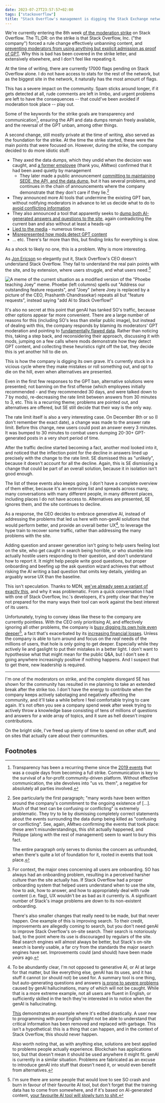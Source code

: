 ```yaml
---
date: 2023-07-27T23:57:57+02:00
tags: ["stackoverflow"]
title: "Stack Overflow's management is digging the Stack Exchange network's grave"
---
```


We're currently entering the 8th week [of the moderation strike](https://openletter.mousetail.nl/) on Stack Overflow. The TL;DR: on the strike is that Stack Overflow, Inc. ("the company") forced a rule change effectively unbanning content, and [preventing moderators from using anything but explicit admission as proof of GPT](https://meta.stackexchange.com/q/391626/332043). Why this is bad has been covered in the strike letter, and extensively elsewhere, and I don't feel like repeating it. 

At the time of writing, there are currently 17000 flags pending on Stack Overflow alone. I do not have access to stats for the rest of the network, but as the biggest site in the network, it naturally has the most amount of flags. 

This has a severe impact on the community. Spam sticks around longer, if it gets detected at all, rude comments are left in limbo, and urgent problems are left to have the consequences -- that could've been avoided if moderation took place -- play out. 

Some of the keywords for the strike goals are transparency and communication[^1], ensuring the API and data dumps remain freely available, and the reversal of the GPT unban, among other things. 

A second change, still mostly private at the time of writing, also served as the foundation for the strike. At the time the strike started, these were the main points that were focused on. However, during the strike, the company decided to do more idiotic stuff:

* They axed the data dumps, which they undid when the decision was caught, and [a former employee](https://meta.stackexchange.com/a/390023/332043) (thank you, AMtwo) confirmed that it had been axed quietly by management
    * They later made a public announcement [committing to maintaining SEDE, the API, and the data dump](https://meta.stackexchange.com/q/391634/332043), but it has several problems, and continues in the chain of announcements where the company demonstrate that they don't care if they lie.[^2]
* They announced more AI tools that undermine the existing GPT ban, without notifying moderators in advance to let us decide what to do to [avoid conflicting information](https://meta.stackoverflow.com/a/425779/6296561)
* They also announced a tool that apparently seeks to [dump both AI-generated answers and questions to the site](https://meta.stackoverflow.com/q/425787/6296561), again contradicting the current ban and also without at least a heads-up
* [Lied to the media](https://meta.stackexchange.com/q/389824/332043) - numerous times.
* [Misrepresented how mods detect GPT content](https://meta.stackexchange.com/q/389828/332043)
* ... etc. There's far more than this, but finding links for everything is slow. 

As a shock to likely no one, this is a problem. Why is more interesting. 

As [Jon Ericson](https://jlericson.com/2023/07/26/not_understanding.html) so elegantly put it, Stack Overflow's CEO doesn't understand Stack Overflow. They fail to understand the real pain points with the site, and by extension, where users struggle, and what users need.[^3]

![A meme of the current situation as a modified version of the "Phoebe teaching Joey" meme. Phoebe (left columns) spells out "Address our outstanding feature requests", and "Joey" (where Joey is replaced by a picture of the CEO, Prashanth Chandrasekar) repeats all but "feature requests", instead saying "add AI to Stack Overflow!"](https://cdn.discordapp.com/attachments/676029765987336192/1134197511670734939/7ty0r1.jpg)

It's also no secret at this point that genAI has tanked SO's traffic, because other options appear far more convenient. There are a large number of reasons for this (including SO's less than stellar public image), but instead of dealing with this, the company responds by blaming its moderators' GPT moderation and pointing to [fundamentally flawed data](https://meta.stackexchange.com/a/389940/332043). Rather than noticing this, taking a step back, and reconsidering their approach, discussing it with mods, jumping on a few calls where mods demonstrate how they detect GPT content, and collecting these heuristics right off the bat, they decide this is yet another hill to die on.

This is how the company is digging its own grave. It's currently stuck in a vicious cycle where they make mistakes or roll something out, and opt to die on the hill, even when alternatives are presented.

Even in the first few responses to the GPT ban, alternative solutions were presented; not banning on the first offense (which employees initially recommended - and they recommended 30 days, and were talked down to 7 by mods), re-decreasing the rate limit between answers from 30 minutes to 3, etc. This is a recurring theme; problems are pointed out, and alternatives are offered, but SE still decide that their way is the only way.

The rate limit itself is also a very interesting case. On December 8th or so (I don't remember the exact date), a change was made to the answer rate limit. Before this change, new users could post an answer every 3 minutes. It was bumped to 30 minutes to combat users dumping 20-30+ GPT-generated posts in a very short period of time.

After the traffic decline started becoming a fact, another mod looked into it, and noticed that the inflection point for the decline in answers lined up precisely with the change to the rate limit. SE dismissed this as "unlikely", because it doesn't account for all the decline. Again, this is SE dismissing a change that could be part of an overall solution, because it in isolation isn't good enough.

The list of these events also keeps going. I don't have a complete overview of them either, because it's an extensive list and spreads across many, many conversations with many different people, in many different places, including places I do not have access to. Alternatives are presented, SE ignores them, and the site continues to decline. 

As a response, the CEO decides to embrace generative AI, instead of addressing the problems that led us here with non-genAI solutions that would perform better, and provide an overall better UX[^4], to leverage the hype train to recover some traffic, rather than addressing the many problems with the site. 

Adding question and answer generation isn't going to help users feeling lost on the site, who get caught in search being horrible, or who stumble into actually hostile users responding to their question, and don't understand how to report it.  It might help people write good questions, but proper onboarding and beefing up the ask question wizard achieves that without risking the AI writing a bad question that omits key details, yielding an arguably worse UX than the baseline. 

This isn't speculation. Thanks to MDN, [we've already seen a variant of exactly this](https://github.com/mdn/yari/issues/9208#issuecomment-1615200919), and why it was problematic. From a quick conversation I had with one of Stack Overflow, Inc.'s developers, it's pretty clear that they're not prepared for the many ways their tool can work against the best interest of its users.

Unfortunately, trying to convey ideas like these to the company are currently pointless. With the CEO only prioritising AI, and effectively ignoring all other problems, the company is [busy digging its own hole even deeper](https://en.wiktionary.org/wiki/enshittification)[^5], a fact that's exacerbated by its [increasing financial losses](https://jlericson.com/2023/05/17/so_business.html). Unless the company is able to turn around and focus on the _real_ needs of the millions of users, that hole is only going to get deeper. Especially while they actively lie and gaslight to put their mistakes in a better light. I don't want to hypothesise what that might mean for the public Q&A, but I don't see it going anywhere increasingly positive if nothing happens. And I suspect that to get there, new leadership is required.

---

I'm one of the moderators on strike, and the complete disregard SE has shown for the community has resulted in me planning to take an extended break after the strike too. I don't have the energy to contribute when the company keeps actively sabotaging and negatively affecting the community, and it'll take a while before I feel comfortable trying to care again. It's not often you see a company spend week after week trying to actively throw a knowledge base consisting of tens of millions of questions and answers for a wide array of topics, and it sure as hell doesn't inspire contributions.

On the bright side, I've freed up plenty of time to spend on other stuff, and on sites that actually care about their communities.

## Footnotes

[^1]: Transparency has been a recurring theme since the [2019 events](https://meta.stackexchange.com/q/333965/332043) that was a couple days from becoming a full strike. Communication is key to the survival of a for-profit community-driven platform. Without effective communication, the site devolves into "us vs. them", a negative for absolutely all parties involved.
[^2]: See particularly the first paragraph; "many words have been written around the company's commitment to the ongoing existence of [...]. Much of that  text can be confusing or conflicting" is extremely problematic. They try to lie by dismissing completely correct statements about the events surrounding the data dump being killed as "confusing or conflicting". See, again, AMtwo confirming the events that took place: these aren't misunderstandings, this shit actually happened, and Philippe (along with the rest of management) seem to want to bury this fact.

    The entire paragraph only serves to dismiss the concern as unfounded, when there's quite a lot of foundation for it, rooted in events that took place.

[^3]: For context, the major ones concerning all users are onboarding. SO has always had an onboarding problem, resulting in a perceived harsher culture than the site actually has. If Stack Overflow had a proper onboarding system that helped users understand when to use the site, how to ask, how to answer, and how to appropriately deal with rude content (i.e. flag), UX wouldn't be as bad as it currently is. A significant number of Stack's image problems are down to its non-existent onboarding.
    
    There's also smaller changes that really need to be made, but that never happen. One example of this is improving search. To their credit, improvements are allegedly coming to search, but you don't need genAI to improve Stack Overflow's on-site search. Their search is notoriously bad, to the point where its use is discouraged by regulars of the site. Real search engines will almost always be better, but Stack's on-site search is barely usable, a far cry from the standards the major search engines have set. Improvements could (and should) have been made _years_ ago.
[^4]: To be abundantly clear, I'm not opposed to generative AI, or AI at large for that matter, but like everything else, genAI has its uses, and it has stuff it cannot (or should not) be used for. A summary tool is one thing, but auto-generating questions and answers [is prone to severe problems](https://meta.stackoverflow.com/a/425167/6296561) caused by genAI hallucinations, many of which will not be caught. While that is a more extreme example, not all users are fluent in English, or sufficiently skilled in the tech they're interested in to notice when the genAI is hallucinating.

    [This](https://meta.stackoverflow.com/a/425176/6296561) demonstrates an example where it's edited drastically. A user new to programming with poor English might not be able to understand that critical information has been removed and replaced with garbage. This isn't a hypothetical: this is a thing that can happen, and in the context of Stack Overflow, this should never happen.

    Also worth noting that, as with anything else, solutions are best applied to problems people actually experience. Blockchain has applications too, but that doesn't mean it should be used anywhere it might fit. genAI is currently in a similar situation. Problems are fabricated as an excuse to introduce genAI into stuff that doesn't need it, or would even benefit from alternatives.
[^5]: I'm sure there are some people that would love to see SO crash and burn in favour of their favourite AI tool, but don't forget that the training data has to come from somewhere, and if it's based on AI-generated content, [your favourite AI tool will slowly turn to shit.][model-collapse]

[model-collapse]: https://venturebeat.com/ai/the-ai-feedback-loop-researchers-warn-of-model-collapse-as-ai-trains-on-ai-generated-content/
